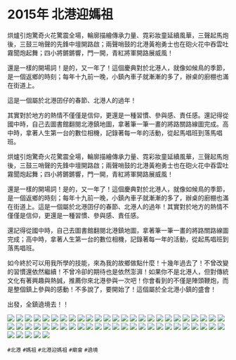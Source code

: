 # 2015年 北港迎媽祖

烘爐引炮驚奇火花驚震全場，輪廓描繪傳承力量、霓彩妝童延續風華，三聲起馬炮後，三鼓三哨聲的先鋒中壇開路啟；兩聲哨鼓的北港黃袍勇士也在砲火花中吞雲吐霧聞炮起舞；四小將鏘鏘響，門一開，青紅將軍開路展威風！

還是一樣的開場詞！是的，又一年了！這個慶典對於北港人，就像如候鳥的季節，是一個返鄉的時刻；每年十九前一晚，小鎮內車子就漸漸的多了，辦桌的廚棚也滿在街道上。

這是一個屬於北港囝仔的春節、北港人的過年！

其實對於地方的熱情不僅僅是信仰，更還是一種習慣、參與感、責任感。還記得從國中時，自己去圖書館翻閱北港鎮地圖，拿著筆一筆一畫的將路關路線圖完成。高中時，拿著人生第一台的數位相機，記錄著每一年的活動，從起馬唱班到落馬唱班。

烘爐引炮驚奇火花驚震全場，輪廓描繪傳承力量、霓彩妝童延續風華，三聲起馬炮後，三鼓三哨聲的先鋒中壇開路啟；兩聲哨鼓的北港黃袍勇士也在砲火花中吞雲吐霧聞炮起舞；四小將鏘鏘響，門一開，青紅將軍開路展威風！

還是一樣的開場詞！是的，又一年了！這個慶典對於北港人，就像如候鳥的季節，是一個返鄉的時刻；每年十九前一晚，小鎮內車子就漸漸的多了，辦桌的廚棚也滿在街道上。這是一個屬於北港囝仔的春節、北港人的過年！其實對於地方的熱情不僅僅是信仰，更還是一種習慣、參與感、責任感。

還記得從國中時，自己去圖書館翻閱北港鎮地圖，拿著筆一筆一畫的將路關路線圖完成；高中時，拿著人生第一台的數位相機，記錄著每一年的活動，從起馬唱班到落馬唱班。

如今終於可以用我所學的技能，來為我的故鄉做點什麼！十幾年過去了！不曾改變的習慣還依然繼續！不曾冷卻的期待也是依然澎湃！如果你不是北港人，但對傳統文化有著興趣與熱誠，推薦你來北港參與一次吧！你會看到的不僅是陣頭鞭炮，而是整個鎮上參與的感動！不多說了，要開始了！這個屬於全北港小鎮的盛會！

出發，全鎮遶境去！！

![](img/001.jpg)
![](img/002.jpg)
![](img/003.jpg)
![](img/004.jpg)
![](img/005.jpg)
![](img/006.jpg)
![](img/007.jpg)
![](img/008.jpg)
![](img/009.jpg)
![](img/010.jpg)
![](img/011.jpg)
![](img/012.jpg)
![](img/013.jpg)
![](img/014.jpg)
![](img/015.jpg)
![](img/016.jpg)
![](img/017.jpg)
![](img/018.jpg)
![](img/019.jpg)
![](img/020.jpg)
![](img/021.jpg)
![](img/022.jpg)
![](img/023.jpg)
![](img/024.jpg)
![](img/025.jpg)
![](img/026.jpg)
![](img/027.jpg)
![](img/028.jpg)
![](img/029.jpg)
![](img/030.jpg)
![](img/031.jpg)
![](img/032.jpg)
![](img/033.jpg)
![](img/034.jpg)
![](img/035.jpg)
![](img/036.jpg)
![](img/037.jpg)
![](img/038.jpg)
![](img/039.jpg)
![](img/040.jpg)
![](img/041.jpg)
![](img/042.jpg)
![](img/043.jpg)
![](img/044.jpg)
![](img/045.jpg)
![](img/046.jpg)
![](img/047.jpg)
![](img/048.jpg)
![](img/049.jpg)
![](img/050.jpg)
![](img/051.jpg)
![](img/052.jpg)
![](img/053.jpg)
![](img/054.jpg)
![](img/055.jpg)

`#北港` `#媽祖` `#北港迎媽祖` `#廟會` `#遶境`